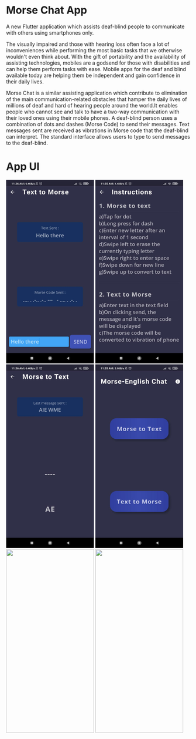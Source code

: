 # Morse Chat App

A new Flutter application which assists deaf-blind people to communicate with others using smartphones only.

The visually impaired and those with hearing loss often face a lot of inconveniences while performing the most basic tasks that we otherwise wouldn't even think about. With the gift of portability and the availability of assisting technologies, mobiles are a godsend for those with disabilities and can help them perform tasks with ease. Mobile apps for the deaf and blind available today are helping them be independent and gain confidence in their daily lives.

Morse Chat is a similar assisting application which contribute to elimination of the main communication-related obstacles that hamper the daily lives of millions of deaf and hard of hearing people around the world.It enables people who cannot see and talk to have a two-way communication with their loved ones using their mobile phones.
A deaf-blind person uses a combination of dots and dashes (Morse Code) to send their messages.
Text messages sent are received as vibrations in Morse code that the deaf-blind can interpret.
The standard interface allows users to type to send messages to the deaf-blind.



# App UI
<img src="outputImages/op1.jpeg" width="240" height="500">       <img src="outputImages/op2.jpeg" width="240" height="500">   
<img src="outputImages/op3.jpeg" width="240" height="500">       <img src="outputImages/op4.jpeg" width="240" height="500">   
<img src="outputImages/op5.jpeg" width="240" height="500">       <img src="outputImages/op6.jpeg" width="240" height="500">   
